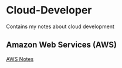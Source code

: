 # Cloud-Developer
Contains my notes about cloud development 

## Amazon Web Services (AWS)
[AWS Notes](AWS-services.md) 
